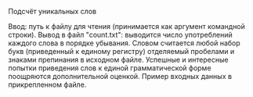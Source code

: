 Подсчёт уникальных слов

Ввод: путь к файлу для чтения (принимается как аргумент командной строки). Вывод в файл "count.txt": выводится число употреблений каждого слова в порядке убывания. Словом считается любой набор букв (приведенный к единому регистру) отделяемый пробелами и знаками препинания в исходном файле. 
Успешные и интересные попытки приведения слов к единой грамматической форме поощряются дополнительной оценкой. 
Пример входных данных в прикрепленном файле.
